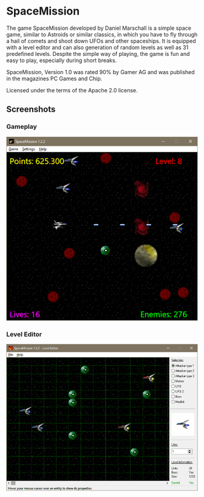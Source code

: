 
# SpaceMission

The game SpaceMission developed by Daniel Marschall is a simple space game, similar to Astroids or similar classics, in which you have to fly through a hail of comets and shoot down UFOs and other spaceships. It is equipped with a level editor and can also generation of random levels as well as 31 predefined levels. Despite the simple way of playing, the game is fun and easy to play, especially during short breaks.

SpaceMission, Version 1.0 was rated 90% by Gamer AG and was published in the magazines PC Games and Chip.

Licensed under the terms of the Apache 2.0 license.

## Screenshots

### Gameplay

![Gameplay screenshot](Screenshot1.png)

### Level Editor

![Level editor screenshot](Screenshot2.png)
